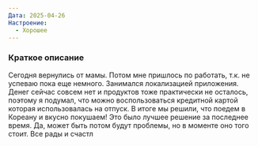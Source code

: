 ```yaml
---
Дата: 2025-04-26
Настроение:
  - Хорошее
---
```

### Краткое описание
Сегодня вернулись от мамы. Потом мне пришлось по работать, т.к. не успеваю пока еще немного. Занимался локализацией приложения. Денег сейчас совсем нет и продуктов тоже практически не осталось, поэтому я подумал, что можно воспользоваться кредитной картой которая использовалась на отпуск. В итоге мы решили, что поедем в Кореану и вкусно покушаем! Это было лучшее решение за последнее время. Да, может быть потом будут проблемы, но в моменте оно того стоит. Все рады и счастл